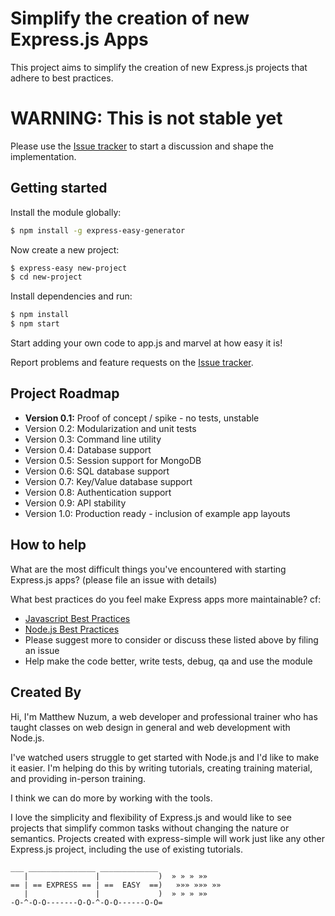 # Simplify the creation of new Express.js Apps


This project aims to simplify the creation of new Express.js projects that adhere to best practices.

# WARNING: This is not stable yet
Please use the [Issue tracker](https://github.com/newz2000/express-easy/issues) to start a discussion and shape the implementation.

## Getting started

Install the module globally:
```bash
$ npm install -g express-easy-generator
```

Now create a new project:
```bash
$ express-easy new-project
$ cd new-project
```

Install dependencies and run:
```bash
$ npm install
$ npm start
```

Start adding your own code to app.js and marvel at how easy it is!

Report problems and feature requests on the [Issue tracker](https://github.com/newz2000/express-easy/issues).

## Project Roadmap


* __Version 0.1:__ Proof of concept / spike - no tests, unstable
* Version 0.2: Modularization and unit tests
* Version 0.3: Command line utility
* Version 0.4: Database support
* Version 0.5: Session support for MongoDB
* Version 0.6: SQL database support
* Version 0.7: Key/Value database support
* Version 0.8: Authentication support
* Version 0.9: API stability
* Version 1.0: Production ready - inclusion of example app layouts

## How to help

What are the most difficult things you've encountered with starting Express.js apps? (please file an issue with details)

What best practices do you feel make Express apps more maintainable? cf:

* [Javascript Best Practices](http://www.thinkful.com/learn/javascript-best-practices-1/)
* [Node.js Best Practices](http://blog.risingstack.com/node-js-best-practices/)
* Please suggest more to consider or discuss these listed above by filing an issue
* Help make the code better, write tests, debug, qa and use the module

## Created By

Hi, I'm Matthew Nuzum, a web developer and professional trainer who has taught classes on web design in general and web development with Node.js. 

I've watched users struggle to get started with Node.js and I'd like to make it easier. I'm helping do this by writing tutorials, creating training material, and providing in-person training.

I think we can do more by working with the tools.

I love the simplicity and flexibility of Express.js and would like to see projects that simplify common tasks without changing the nature or semantics. Projects created with express-simple will work just like any other Express.js project, including the use of existing tutorials.

	___ _______________ _____________   
	   |               |             )  » » » »»
	== | == EXPRESS == | ==  EASY  ==)   »»» »»» »»
	   |               |             )  » » » »»
	-O-^-O-O-------O-O-^-O-O------O-O= 
